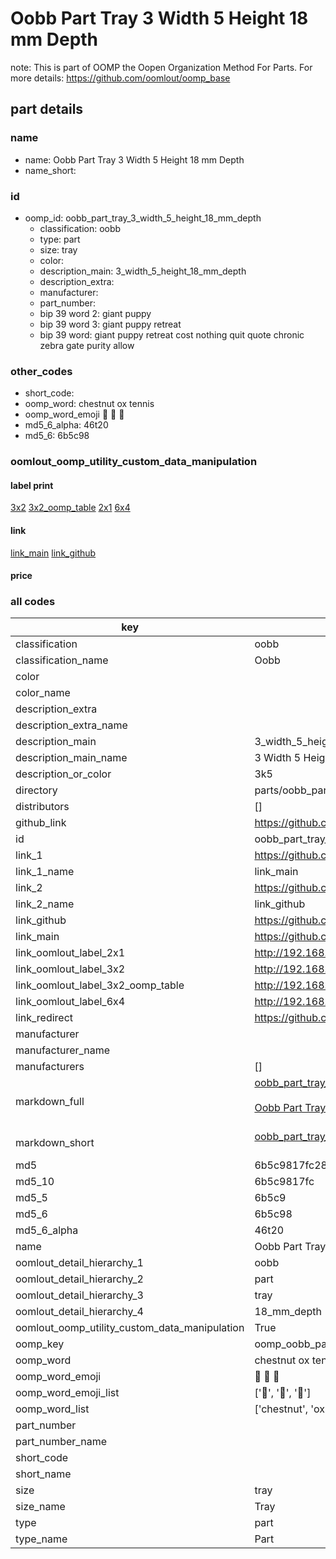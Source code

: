 # Oobb Part Tray 3 Width 5 Height 18 mm Depth  

note: This is part of OOMP the Oopen Organization Method For Parts. For more details: https://github.com/oomlout/oomp_base

##  part details
  







### name
* name: Oobb Part Tray 3 Width 5 Height 18 mm Depth
* name_short: 
### id
* oomp_id: oobb_part_tray_3_width_5_height_18_mm_depth
  * classification: oobb
  * type: part
  * size: tray
  * color: 
  * description_main: 3_width_5_height_18_mm_depth
  * description_extra: 
  * manufacturer: 
  * part_number: 
  * bip 39 word 2: giant puppy
  * bip 39 word 3: giant puppy retreat
  * bip 39 word: giant puppy retreat cost nothing quit quote chronic zebra gate purity allow

### other_codes
* short_code: 
* oomp_word: chestnut ox tennis
* oomp_word_emoji :chestnut: :ox: :tennis:
* md5_6_alpha: 46t20
* md5_6: 6b5c98






### oomlout_oomp_utility_custom_data_manipulation
#### label print
[3x2](http://192.168.1.245:1112/?label=oomp%2046t20)
[3x2_oomp_table](http://192.168.1.108:1112/?label=oomp%2046t20)
[2x1](http://192.168.1.242:1112/?label=oomp%2046t20)
[6x4](http://192.168.1.55:1112/?label=oomp%2046t20)    

#### link

[link_main](https://github.com/oomlout/oomlout_oomp_version_1_messy/tree/main/parts/oobb_part_tray_3_width_5_height_18_mm_depth) [link_github](https://github.com/oomlout/oomlout_oomp_version_1_messy/tree/main/parts/oobb_part_tray_3_width_5_height_18_mm_depth)                             

#### price







### all codes 
| key | value |  
| --- | --- |  
| classification | oobb |  
| classification_name | Oobb |  
| color |  |  
| color_name |  |  
| description_extra |  |  
| description_extra_name |  |  
| description_main | 3_width_5_height_18_mm_depth |  
| description_main_name | 3 Width 5 Height 18 mm Depth |  
| description_or_color | 3k5 |  
| directory | parts/oobb_part_tray_3_width_5_height_18_mm_depth |  
| distributors | [] |  
| github_link | https://github.com/oomlout/oomlout_oomp_part_src/tree/main/parts/oobb_part_tray_3_width_5_height_18_mm_depth |  
| id | oobb_part_tray_3_width_5_height_18_mm_depth |  
| link_1 | https://github.com/oomlout/oomlout_oomp_version_1_messy/tree/main/parts/oobb_part_tray_3_width_5_height_18_mm_depth |  
| link_1_name | link_main |  
| link_2 | https://github.com/oomlout/oomlout_oomp_version_1_messy/tree/main/parts/oobb_part_tray_3_width_5_height_18_mm_depth |  
| link_2_name | link_github |  
| link_github | https://github.com/oomlout/oomlout_oomp_version_1_messy/tree/main/parts/oobb_part_tray_3_width_5_height_18_mm_depth |  
| link_main | https://github.com/oomlout/oomlout_oomp_version_1_messy/tree/main/parts/oobb_part_tray_3_width_5_height_18_mm_depth |  
| link_oomlout_label_2x1 | http://192.168.1.242:1112/?label=oomp%2046t20 |  
| link_oomlout_label_3x2 | http://192.168.1.245:1112/?label=oomp%2046t20 |  
| link_oomlout_label_3x2_oomp_table | http://192.168.1.108:1112/?label=oomp%2046t20 |  
| link_oomlout_label_6x4 | http://192.168.1.55:1112/?label=oomp%2046t20 |  
| link_redirect | https://github.com/oomlout/oomlout_oomp_version_1_messy/tree/main/parts/oobb_part_tray_3_width_5_height_18_mm_depth |  
| manufacturer |  |  
| manufacturer_name |  |  
| manufacturers | [] |  
| markdown_full | [oobb_part_tray_3_width_5_height_18_mm_depth](none)<br>[](none)<br>[Oobb Part Tray 3 Width 5 Height 18 Mm Depth](none)<br><br> |  
| markdown_short | [oobb_part_tray_3_width_5_height_18_mm_depth](none)<br><br> |  
| md5 | 6b5c9817fc287602bf4b630b702b830d |  
| md5_10 | 6b5c9817fc |  
| md5_5 | 6b5c9 |  
| md5_6 | 6b5c98 |  
| md5_6_alpha | 46t20 |  
| name | Oobb Part Tray 3 Width 5 Height 18 mm Depth |  
| oomlout_detail_hierarchy_1 | oobb |  
| oomlout_detail_hierarchy_2 | part |  
| oomlout_detail_hierarchy_3 | tray |  
| oomlout_detail_hierarchy_4 | 18_mm_depth |  
| oomlout_oomp_utility_custom_data_manipulation | True |  
| oomp_key | oomp_oobb_part_tray_3_width_5_height_18_mm_depth |  
| oomp_word | chestnut ox tennis |  
| oomp_word_emoji | :chestnut: :ox: :tennis: |  
| oomp_word_emoji_list | [':chestnut:', ':ox:', ':tennis:'] |  
| oomp_word_list | ['chestnut', 'ox', 'tennis'] |  
| part_number |  |  
| part_number_name |  |  
| short_code |  |  
| short_name |  |  
| size | tray |  
| size_name | Tray |  
| type | part |  
| type_name | Part |  
